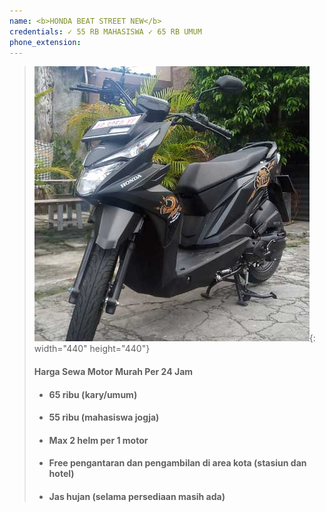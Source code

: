 ```yaml
---
name: <b>HONDA BEAT STREET NEW</b>
credentials: ✓ 55 RB MAHASISWA ✓ 65 RB UMUM
phone_extension:
---
```


> ![](/uploads/beat-trail.jpg){: width="440" height="440"}
>
>
> #### **Harga Sewa Motor Murah Per 24 Jam**
>
>
> * #### 65 ribu (kary/umum)
> * #### 55 ribu (mahasiswa jogja)
> * #### Max 2 helm per 1 motor
> * #### Free pengantaran dan pengambilan di area kota (stasiun dan hotel)
> * #### Jas hujan (selama persediaan masih ada)
